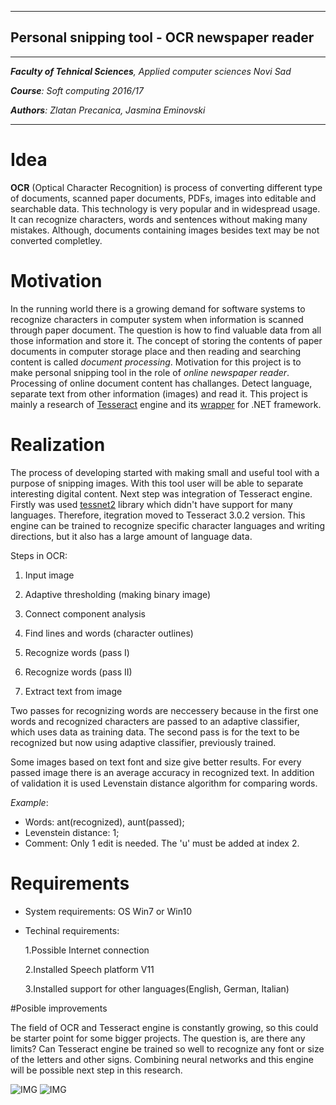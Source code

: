 - - - 
## Personal snipping tool - OCR newspaper reader
- - -

_**Faculty of Tehnical Sciences**, Applied computer sciences Novi Sad_

_**Course**: Soft computing 2016/17_

_**Authors**: Zlatan Precanica, Jasmina Eminovski_
___________________________________________________________________________________________________________

# Idea 

**OCR** (Optical Character Recognition) is process of converting different type of documents, scanned paper documents, PDFs, images into editable and searchable data.
This technology is very popular and in widespread usage. It can recognize characters, words and sentences without making many mistakes. Although, documents containing images besides text may be not converted completley. 

# Motivation

In the running world there is a growing demand for software systems to recognize characters in computer system when information is scanned through paper document. The question is how to find valuable data from all those information and store it. The concept of storing the contents of paper documents in computer storage place and then reading and searching content is called _document processing_.
Motivation for this project is to make personal snipping tool in the role of _online newspaper reader_. Processing of online document content has challanges. Detect language, separate text from other information (images) and read it.
This project is mainly a research of [Tesseract](https://github.com/tesseract-ocr) engine and its 
[wrapper](https://github.com/charlesw/tesseract) for .NET  framework.

# Realization

The process of developing started with making small and useful tool with a purpose of snipping images. With this tool user will be able to separate interesting digital content. Next step was integration of Tesseract engine. Firstly was used [tessnet2](http://www.pixel-technology.com/freeware/tessnet2/) library which didn't have support for many languages. Therefore, itegration moved to Tesseract 3.0.2 version. This engine can be trained to recognize specific character languages and writing directions, but it also has a large amount of language data.

Steps in OCR:

1. Input image

2. Adaptive thresholding (making binary image)

3. Connect component analysis

4. Find lines and words (character outlines)

5. Recognize words (pass I)

6. Recognize words (pass II)

7. Extract text from image

Two passes for recognizing words are neccessery because in the first one words and recognized characters are passed to an adaptive classifier, which uses data as training data. The second pass is for the text to be recognized but now  using adaptive classifier, previously trained.

Some images based on text font and size give better results. For every passed image there is an average accuracy in recognized text. In addition of validation it is used Levenstain distance algorithm for comparing words.

_Example_:

- Words: ant(recognized), aunt(passed);
- Levenstein distance: 1;
- Comment: Only 1 edit is needed. The 'u' must be added at index 2.


# Requirements
- System requirements: OS Win7 or Win10

- Techinal requirements: 
	
	1.Possible Internet connection
	
	2.Installed Speech platform V11
	
	3.Installed support for other languages(English, German, Italian)


#Posible improvements

The field of OCR and Tesseract engine is constantly growing, so this could be starter point for some bigger projects. The question is, are there any limits? Can Tesseract engine be trained so well to recognize any font or size of the letters and other signs. Combining neural networks and this engine will be possible next step in this research.

![IMG](http://i67.tinypic.com/2nir2bs.png[/IMG])
![IMG](http://i67.tinypic.com/2ij3znq.png[/IMG])
